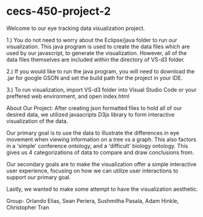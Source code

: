 # cecs-450-project-2
Welcome to our eye tracking data visualization project.

1.) You do not need to worry about the Eclipse/java folder to run our visualization. This java program is used to create the data files which are used by our javascript, to generate the visualization. However, all of the data files themselves are included within the directory of VS-d3 folder.

2.) If you would like to run the java program, you will need to download the .jar for google GSON and set the build path for the project in your IDE.

3.) To run visualization, import VS-d3 folder into Visual Studio Code or your preffered web environment, and open index.html


About Our Project:
  After creating json formatted files to hold all of our desired data, we utilized javascripts D3js library to form interactive visualization of the data.
  
  Our primary goal is to use the data to illustrate the differences in eye movement when viewing information on a tree vs a graph. This also factors in a 'simple' conference ontology, and a 'difficult' biology ontology. This gives us 4 categorizations of data to compare and draw conclusions from.
  
  Our secondary goals are to make the visualization offer a simple interactive user experience, focusing on how we can utilize user interactions to support our primary goal.
  
  Lastly, we wanted to make some attempt to have the visualization aesthetic.


Group- Orlando Elias, Sean Periera, Sushmitha Pasala, Adam Hinkle, Christopher Tran


